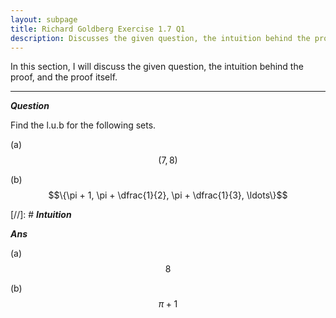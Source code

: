 ```yaml
---
layout: subpage
title: Richard Goldberg Exercise 1.7 Q1
description: Discusses the given question, the intuition behind the proof, and the proof itself
---
```


In this section, I will discuss the given question, the intuition behind the proof, and the
proof itself.

---

_**Question**_

Find the l.u.b for the following sets.

(a) $$(7, 8)$$

(b) $$\{\pi + 1, \pi + \dfrac{1}{2}, \pi + \dfrac{1}{3}, \ldots\}$$

[//]: # _**Intuition**_

_**Ans**_

(a) $$8$$

(b) $$\pi + 1$$
